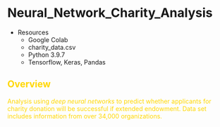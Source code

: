 # Neural_Network_Charity_Analysis

- Resources
    - Google Colab
    - charity_data.csv
    - Python 3.9.7
    - Tensorflow, Keras, Pandas

## <font color='gold'>Overview

Analysis using *deep neural networks* to predict whether applicants for charity donation will be successful if extended endowment.  Data set includes information from over 34,000 organizations. 